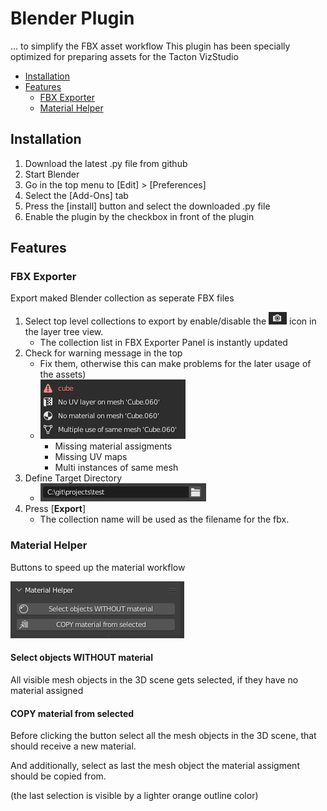 # Blender Plugin
... to simplify the FBX asset workflow
This plugin has been specially optimized for preparing assets for the Tacton VizStudio

- [Installation](README.md#installation)
- [Features](README.md#features)
  - [FBX Exporter](README.md#fbx-exporter)
  - [Material Helper](README.md#material-helper)

## Installation
1. Download the latest .py file from github
2. Start Blender
3. Go in the top menu to [Edit] > [Preferences]
4. Select the [Add-Ons] tab
5. Press the [install] button and select the downloaded .py file
6. Enable the plugin by the checkbox in front of the plugin

## Features

### FBX Exporter
Export maked Blender collection as seperate FBX files

1. Select top level collections to export by enable/disable the ![Render](https://github.com/magic-j/blender_plugin_for_asset_workflow/blob/main/images/blender_icon_render.PNG) icon in the layer tree view.
    - The collection list in FBX Exporter Panel is instantly updated
2. Check for warning message in the top  
    - Fix them, otherwise this can make problems for the later usage of the assets)
    - ![Warnings](https://github.com/magic-j/blender_plugin_for_asset_workflow/blob/main/images/blender_FbxExporter_warnings.PNG)
        - Missing material assigments
        - Missing UV maps
        - Multi instances of same mesh
3. Define Target Directory
    - ![Target Dir](https://github.com/magic-j/blender_plugin_for_asset_workflow/blob/main/images/blender_FbxExporter_targetDir.PNG)
4. Press [**Export**]
    - The collection name will be used as the filename for the fbx.


### Material Helper
Buttons to speed up the material workflow

![MaterialHelper](https://github.com/magic-j/blender_plugin_for_asset_workflow/blob/main/images/blender_MaterialHelper.PNG)

#### Select objects WITHOUT material
All visible mesh objects in the 3D scene gets selected, if they have no material assigned

#### COPY material from selected
Before clicking the button select all the mesh objects in the 3D scene, that should receive a new material.

And additionally, select as last the mesh object the material assigment should be copied from.

(the last selection is visible by a lighter orange outline color)
